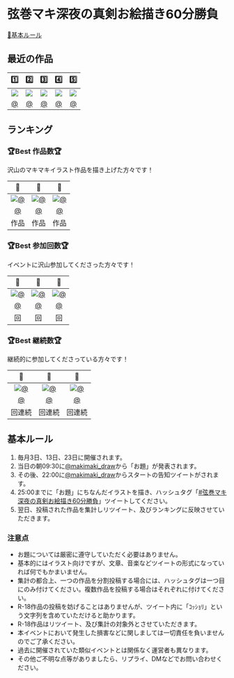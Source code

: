﻿# 弦巻マキ深夜の真剣お絵描き60分勝負

[📝基本ルール](#基本ルール)

## 最近の作品

| 1️⃣ | 2️⃣ | 3️⃣ | 4️⃣ | 5️⃣ |
| :---: | :---: | :---: | :---: | :---: |
| [![](:thumb)](https://twitter.com//status/) | [![](:thumb)](https://twitter.com//status/) | [![](:thumb)](https://twitter.com//status/) | [![](:thumb)](https://twitter.com//status/) | [![](:thumb)](https://twitter.com//status/) |
| [@](https://twitter.com/) | [@](https://twitter.com/) | [@](https://twitter.com/) | [@](https://twitter.com/) | [@](https://twitter.com/) |

## ランキング

### 🏆Best 作品数🏆

沢山のマキマキイラスト作品を描き上げた方々です！

| 🥇 | 🥈 | 🥉 |
| :---: | :---: | :---: |
| [![@]()](https://twitter.com/) | [![@]()](https://twitter.com/) | [![@]()](https://twitter.com/) |
| [@](https://twitter.com/) | [@](https://twitter.com/) | [@](https://twitter.com/) |
|  作品 |  作品 |  作品 |

### 🏆Best 参加回数🏆

イベントに沢山参加してくださった方々です！

| 🥇 | 🥈 | 🥉 |
| :---: | :---: | :---: |
| [![@]()](https://twitter.com/) | [![@]()](https://twitter.com/) | [![@]()](https://twitter.com/) |
| [@](https://twitter.com/) | [@](https://twitter.com/) | [@](https://twitter.com/) |
|  回 |  回 |  回 |

### 🏆Best 継続数🏆

継続的に参加してくださっている方々です！

| 🥇 | 🥈 | 🥉 |
| :---: | :---: | :---: |
| [![@]()](https://twitter.com/) | [![@]()](https://twitter.com/) | [![@]()](https://twitter.com/) |
| [@](https://twitter.com/) | [@](https://twitter.com/) | [@](https://twitter.com/) |
|  回連続 |  回連続 |  回連続 |

## 基本ルール

1. 毎月3日、13日、23日に開催されます。
1. 当日の朝09:30に[@makimaki_draw](https://twitter.com/makimaki_draw)から「お題」が発表されます。
1. その後、22:00に[@makimaki_draw](https://twitter.com/makimaki_draw)からスタートの告知ツイートがされます。
1. 25:00までに「お題」にちなんだイラストを描き、ハッシュタグ「[#弦巻マキ深夜の真剣お絵描き60分勝負](https://twitter.com/hashtag/弦巻マキ深夜の真剣お絵描き60分勝負)」ツイートしてください。
1. 翌日、投稿された作品を集計しリツイート、及びランキングに反映させていただきます。

### 注意点

- お題については厳密に遵守していただく必要はありません。
- 基本的にはイラスト向けですが、文章、音楽などツイートの形式になっていれば何でもかまいません。
- 集計の都合上、一つの作品を分割投稿する場合には、ハッシュタグは一つ目にのみ付けてください。複数作品を投稿する場合はそれぞれに付けてください。
- R-18作品の投稿を妨げることはありませんが、ツイート内に「ｺｯｼｮﾘ」という文字列を含めていただけると助かります。
- R-18作品はリツイート、及び集計の対象外とさせていただきます。
- 本イベントにおいて発生した損害などに関しましては一切責任を負いませんのでご了承ください。
- 過去に開催されていた類似イベントとは関係なく運営者も異なります。
- その他ご不明な点等がありましたら、リプライ、DMなどでお問い合わせください。
